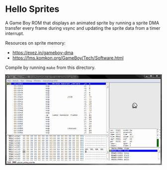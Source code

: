 # Hello Sprites
A Game Boy ROM that displays an animated sprite by running a sprite DMA transfer every frame during vsync and updating the sprite data from a timer interrupt.

Resources on sprite memory:
* https://exez.in/gameboy-dma
* https://fms.komkon.org/GameBoy/Tech/Software.html

Compile by running `make` from this directory.

![Screenshot](screenshot.gif "Screenshot")
